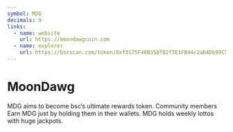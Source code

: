 ```yaml
---
symbol: MDG
decimals: 9
links:
  - name: website
    url: https://moondawgcoin.com
  - name: explorer
    url: https://bscscan.com/token/0xf3175F46B35bf82f5E1FB44c2a64Db99C52B7Eb4
---
```


# MoonDawg

MDG aims to become bsc’s ultimate rewards token. Community members Earn MDG just by holding them in their wallets. MDG holds weekly lottos with huge jackpots.
